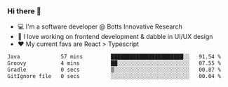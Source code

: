 ### Hi there 👋

- 💻 I'm a software developer @ Botts Innovative Research
- 🔭 I love working on frontend development & dabble in UI/UX design
- ❤️ My current favs are React > Typescript

<!--[![wakatime](https://wakatime.com/badge/user/b5c44ac9-032b-4e67-a6d5-1044b80d90bd.svg)](https://wakatime.com/@b5c44ac9-032b-4e67-a6d5-1044b80d90bd)-->

<!--START_SECTION:waka-->

```txt
Java             57 mins         ███████████████████████░░   91.54 %
Groovy           4 mins          ██░░░░░░░░░░░░░░░░░░░░░░░   07.55 %
Gradle           0 secs          ▒░░░░░░░░░░░░░░░░░░░░░░░░   00.87 %
GitIgnore file   0 secs          ░░░░░░░░░░░░░░░░░░░░░░░░░   00.04 %
```

<!--END_SECTION:waka-->

<!--
**salsajeries/salsajeries** is a ✨ _special_ ✨ repository because its `README.md` (this file) appears on your GitHub profile.

Here are some ideas to get you started:

- 🔭 I’m currently working on ...
- 🌱 I’m currently learning ...
- 👯 I’m looking to collaborate on ...
- 🤔 I’m looking for help with ...
- 💬 Ask me about ...
- 📫 How to reach me: ...
- 😄 Pronouns: ...
- ⚡ Fun fact: ...
-->
